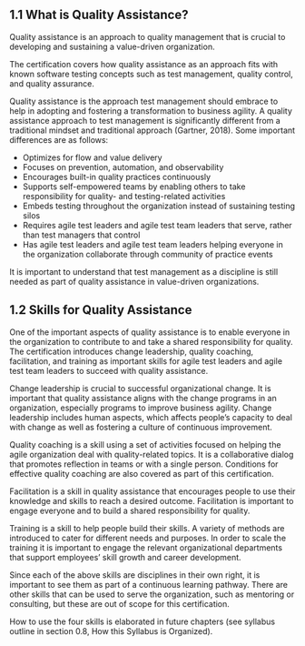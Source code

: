 ## 1.1 What is Quality Assistance?
Quality assistance is an approach to quality management that is crucial to developing and sustaining a value-driven organization.

The certification covers how quality assistance as an approach fits with known software testing concepts such as test management, quality control, and quality assurance.

Quality assistance is the approach test management should embrace to help in adopting and fostering a transformation to business agility. A quality assistance approach to test management is significantly different from a traditional mindset and traditional approach (Gartner, 2018). Some important differences are as follows:

* Optimizes for flow and value delivery
* Focuses on prevention, automation, and observability
* Encourages built-in quality practices continuously
* Supports self-empowered teams by enabling others to take responsibility for quality- and testing-related activities
* Embeds testing throughout the organization instead of sustaining testing silos
* Requires agile test leaders and agile test team leaders that serve, rather than test managers that control
* Has agile test leaders and agile test team leaders helping everyone in the organization collaborate through community of practice events

It is important to understand that test management as a discipline is still needed as part of quality assistance in value-driven organizations.

## 1.2 Skills for Quality Assistance

One of the important aspects of quality assistance is to enable everyone in the organization to contribute to and take a shared responsibility for quality. The certification introduces change leadership, quality coaching, facilitation, and training as important skills for agile test leaders and agile test team leaders to succeed with quality assistance.

Change leadership is crucial to successful organizational change. It is important that quality assistance aligns with the change programs in an organization, especially programs to improve business agility. Change leadership includes human aspects, which affects people’s capacity to deal with change as well as fostering a culture of continuous improvement.

Quality coaching is a skill using a set of activities focused on helping the agile organization deal with quality-related topics. It is a collaborative dialog that promotes reflection in teams or with a single person. Conditions for effective quality coaching are also covered as part of this certification.

Facilitation is a skill in quality assistance that encourages people to use their knowledge and skills to reach a desired outcome. Facilitation is important to engage everyone and to build a shared responsibility for quality.

Training is a skill to help people build their skills. A variety of methods are introduced to cater for different needs and purposes. In order to scale the training it is important to engage the relevant organizational departments that support employees’ skill growth and career development.

Since each of the above skills are disciplines in their own right, it is important to see them as part of a continuous learning pathway. There are other skills that can be used to serve the organization, such as mentoring or consulting, but these are out of scope for this certification.

How to use the four skills is elaborated in future chapters (see syllabus outline in section 0.8, How this Syllabus is Organized).
